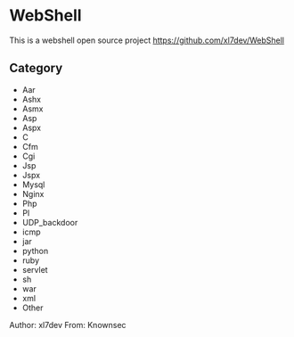 # WebShell
This is a webshell open source project https://github.com/xl7dev/WebShell

## Category 

- Aar
- Ashx
- Asmx
- Asp
- Aspx
- C
- Cfm
- Cgi
- Jsp
- Jspx
- Mysql
- Nginx
- Php
- Pl
- UDP_backdoor
- icmp
- jar
- python
- ruby
- servlet
- sh
- war
- xml
- Other

Author: xl7dev  From: Knownsec
